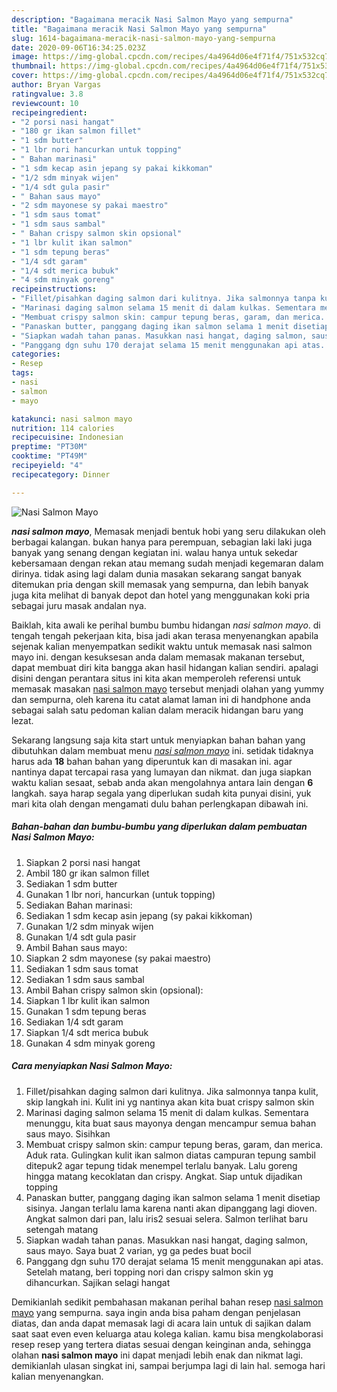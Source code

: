 ```yaml
---
description: "Bagaimana meracik Nasi Salmon Mayo yang sempurna"
title: "Bagaimana meracik Nasi Salmon Mayo yang sempurna"
slug: 1614-bagaimana-meracik-nasi-salmon-mayo-yang-sempurna
date: 2020-09-06T16:34:25.023Z
image: https://img-global.cpcdn.com/recipes/4a4964d06e4f71f4/751x532cq70/nasi-salmon-mayo-foto-resep-utama.jpg
thumbnail: https://img-global.cpcdn.com/recipes/4a4964d06e4f71f4/751x532cq70/nasi-salmon-mayo-foto-resep-utama.jpg
cover: https://img-global.cpcdn.com/recipes/4a4964d06e4f71f4/751x532cq70/nasi-salmon-mayo-foto-resep-utama.jpg
author: Bryan Vargas
ratingvalue: 3.8
reviewcount: 10
recipeingredient:
- "2 porsi nasi hangat"
- "180 gr ikan salmon fillet"
- "1 sdm butter"
- "1 lbr nori hancurkan untuk topping"
- " Bahan marinasi"
- "1 sdm kecap asin jepang sy pakai kikkoman"
- "1/2 sdm minyak wijen"
- "1/4 sdt gula pasir"
- " Bahan saus mayo"
- "2 sdm mayonese sy pakai maestro"
- "1 sdm saus tomat"
- "1 sdm saus sambal"
- " Bahan crispy salmon skin opsional"
- "1 lbr kulit ikan salmon"
- "1 sdm tepung beras"
- "1/4 sdt garam"
- "1/4 sdt merica bubuk"
- "4 sdm minyak goreng"
recipeinstructions:
- "Fillet/pisahkan daging salmon dari kulitnya. Jika salmonnya tanpa kulit, skip langkah ini. Kulit ini yg nantinya akan kita buat crispy salmon skin"
- "Marinasi daging salmon selama 15 menit di dalam kulkas. Sementara menunggu, kita buat saus mayonya dengan mencampur semua bahan saus mayo. Sisihkan"
- "Membuat crispy salmon skin: campur tepung beras, garam, dan merica. Aduk rata. Gulingkan kulit ikan salmon diatas campuran tepung sambil ditepuk2 agar tepung tidak menempel terlalu banyak. Lalu goreng hingga matang kecoklatan dan crispy. Angkat. Siap untuk dijadikan topping"
- "Panaskan butter, panggang daging ikan salmon selama 1 menit disetiap sisinya. Jangan terlalu lama karena nanti akan dipanggang lagi dioven. Angkat salmon dari pan, lalu iris2 sesuai selera. Salmon terlihat baru setengah matang"
- "Siapkan wadah tahan panas. Masukkan nasi hangat, daging salmon, saus mayo. Saya buat 2 varian, yg ga pedes buat bocil"
- "Panggang dgn suhu 170 derajat selama 15 menit menggunakan api atas. Setelah matang, beri topping nori dan crispy salmon skin yg dihancurkan. Sajikan selagi hangat"
categories:
- Resep
tags:
- nasi
- salmon
- mayo

katakunci: nasi salmon mayo 
nutrition: 114 calories
recipecuisine: Indonesian
preptime: "PT30M"
cooktime: "PT49M"
recipeyield: "4"
recipecategory: Dinner

---
```



![Nasi Salmon Mayo](https://img-global.cpcdn.com/recipes/4a4964d06e4f71f4/751x532cq70/nasi-salmon-mayo-foto-resep-utama.jpg)

<b><i>nasi salmon mayo</i></b>, Memasak menjadi bentuk hobi yang seru dilakukan oleh berbagai kalangan. bukan hanya para perempuan, sebagian laki laki juga banyak yang senang dengan kegiatan ini. walau hanya untuk sekedar kebersamaan dengan rekan atau memang sudah menjadi kegemaran dalam dirinya. tidak asing lagi dalam dunia masakan sekarang sangat banyak ditemukan pria dengan skill memasak yang sempurna, dan lebih banyak juga kita melihat di banyak depot dan hotel yang menggunakan koki pria sebagai juru masak andalan nya.



Baiklah, kita awali ke perihal bumbu bumbu hidangan <i>nasi salmon mayo</i>. di tengah tengah pekerjaan kita, bisa jadi akan terasa menyenangkan apabila sejenak kalian menyempatkan sedikit waktu untuk memasak nasi salmon mayo ini. dengan kesuksesan anda dalam memasak makanan tersebut, dapat membuat diri kita bangga akan hasil hidangan kalian sendiri. apalagi disini dengan perantara situs ini kita akan memperoleh referensi untuk memasak masakan <u>nasi salmon mayo</u> tersebut menjadi olahan yang yummy dan sempurna, oleh karena itu catat alamat laman ini di handphone anda sebagai salah satu pedoman kalian dalam meracik hidangan baru yang lezat.


Sekarang langsung saja kita start untuk menyiapkan bahan bahan yang dibutuhkan dalam membuat menu <u><i>nasi salmon mayo</i></u> ini. setidak tidaknya harus ada <b>18</b> bahan bahan yang diperuntuk kan di masakan ini. agar nantinya dapat tercapai rasa yang lumayan dan nikmat. dan juga siapkan waktu kalian sesaat, sebab anda akan mengolahnya antara lain dengan <b>6</b> langkah. saya harap segala yang diperlukan sudah kita punyai disini, yuk mari kita olah dengan mengamati dulu bahan perlengkapan dibawah ini.

<!--inarticleads1-->

##### Bahan-bahan dan bumbu-bumbu yang diperlukan dalam pembuatan Nasi Salmon Mayo:

1. Siapkan 2 porsi nasi hangat
1. Ambil 180 gr ikan salmon fillet
1. Sediakan 1 sdm butter
1. Gunakan 1 lbr nori, hancurkan (untuk topping)
1. Sediakan  Bahan marinasi:
1. Sediakan 1 sdm kecap asin jepang (sy pakai kikkoman)
1. Gunakan 1/2 sdm minyak wijen
1. Gunakan 1/4 sdt gula pasir
1. Ambil  Bahan saus mayo:
1. Siapkan 2 sdm mayonese (sy pakai maestro)
1. Sediakan 1 sdm saus tomat
1. Sediakan 1 sdm saus sambal
1. Ambil  Bahan crispy salmon skin (opsional):
1. Siapkan 1 lbr kulit ikan salmon
1. Gunakan 1 sdm tepung beras
1. Sediakan 1/4 sdt garam
1. Siapkan 1/4 sdt merica bubuk
1. Gunakan 4 sdm minyak goreng




<!--inarticleads2-->

##### Cara menyiapkan Nasi Salmon Mayo:

1. Fillet/pisahkan daging salmon dari kulitnya. Jika salmonnya tanpa kulit, skip langkah ini. Kulit ini yg nantinya akan kita buat crispy salmon skin
1. Marinasi daging salmon selama 15 menit di dalam kulkas. Sementara menunggu, kita buat saus mayonya dengan mencampur semua bahan saus mayo. Sisihkan
1. Membuat crispy salmon skin: campur tepung beras, garam, dan merica. Aduk rata. Gulingkan kulit ikan salmon diatas campuran tepung sambil ditepuk2 agar tepung tidak menempel terlalu banyak. Lalu goreng hingga matang kecoklatan dan crispy. Angkat. Siap untuk dijadikan topping
1. Panaskan butter, panggang daging ikan salmon selama 1 menit disetiap sisinya. Jangan terlalu lama karena nanti akan dipanggang lagi dioven. Angkat salmon dari pan, lalu iris2 sesuai selera. Salmon terlihat baru setengah matang
1. Siapkan wadah tahan panas. Masukkan nasi hangat, daging salmon, saus mayo. Saya buat 2 varian, yg ga pedes buat bocil
1. Panggang dgn suhu 170 derajat selama 15 menit menggunakan api atas. Setelah matang, beri topping nori dan crispy salmon skin yg dihancurkan. Sajikan selagi hangat




Demikianlah sedikit pembahasan makanan perihal bahan resep <u>nasi salmon mayo</u> yang sempurna. saya ingin anda bisa paham dengan penjelasan diatas, dan anda dapat memasak lagi di acara lain untuk di sajikan dalam saat saat even even keluarga atau kolega kalian. kamu bisa mengkolaborasi resep resep yang tertera diatas sesuai dengan keinginan anda, sehingga olahan <b>nasi salmon mayo</b> ini dapat menjadi lebih enak dan nikmat lagi. demikianlah ulasan singkat ini, sampai berjumpa lagi di lain hal. semoga hari kalian menyenangkan.

